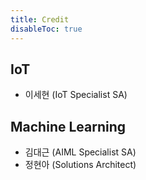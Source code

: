 ```yaml
---
title: Credit
disableToc: true
---
```




## IoT
* 이세현 (IoT Specialist SA)

## Machine Learning
* 김대근 (AIML Specialist SA)
* 정현아 (Solutions Architect)